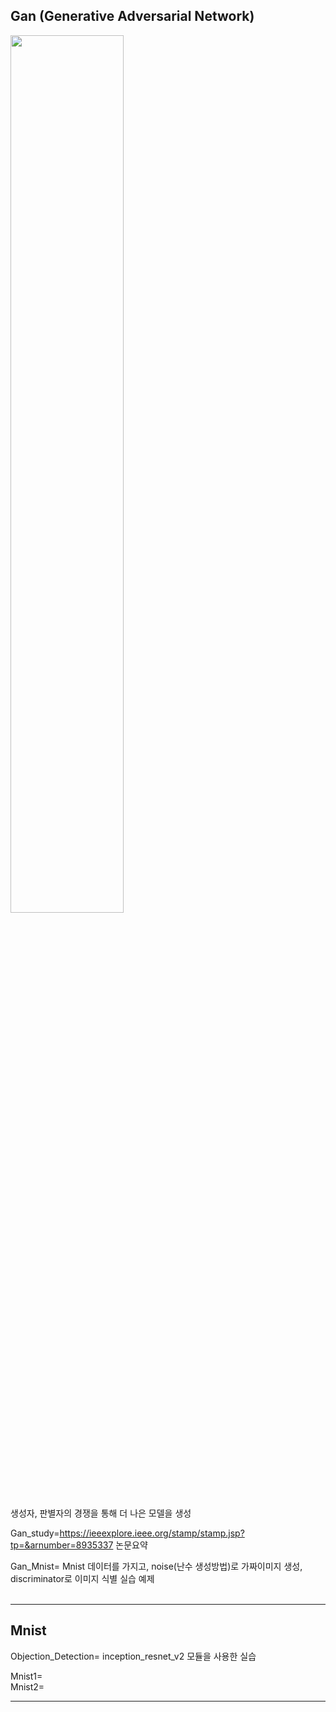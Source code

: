 ## Gan (Generative Adversarial Network)  
<img src="https://user-images.githubusercontent.com/57060127/90776546-2f074980-e335-11ea-8c4e-f385f449f096.JPG" width=60%>
<br>


생성자, 판별자의 경쟁을 통해 더 나은 모델을 생성  

Gan_study=https://ieeexplore.ieee.org/stamp/stamp.jsp?tp=&arnumber=8935337 논문요약
<br>

Gan_Mnist= Mnist 데이터를 가지고, noise(난수 생성방법)로 가짜이미지 생성, discriminator로 이미지 식별 실습 예제  
<br>

---------------------------------------------
## Mnist  
Objection_Detection= inception_resnet_v2 모듈을 사용한 실습  

 Mnist1=   
 Mnist2=  
 
--------------------------------------------------

